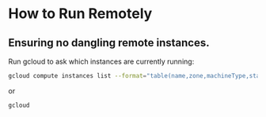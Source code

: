 # How to Run Remotely
## Ensuring no dangling remote instances.

Run gcloud to ask which instances are currently running:
```sh
gcloud compute instances list --format="table(name,zone,machineType,status,networkInterfaces[0].networkIP,networkInterfaces[0].accessConfigs[0].natIP)"
```
or 

```
gcloud 
```

